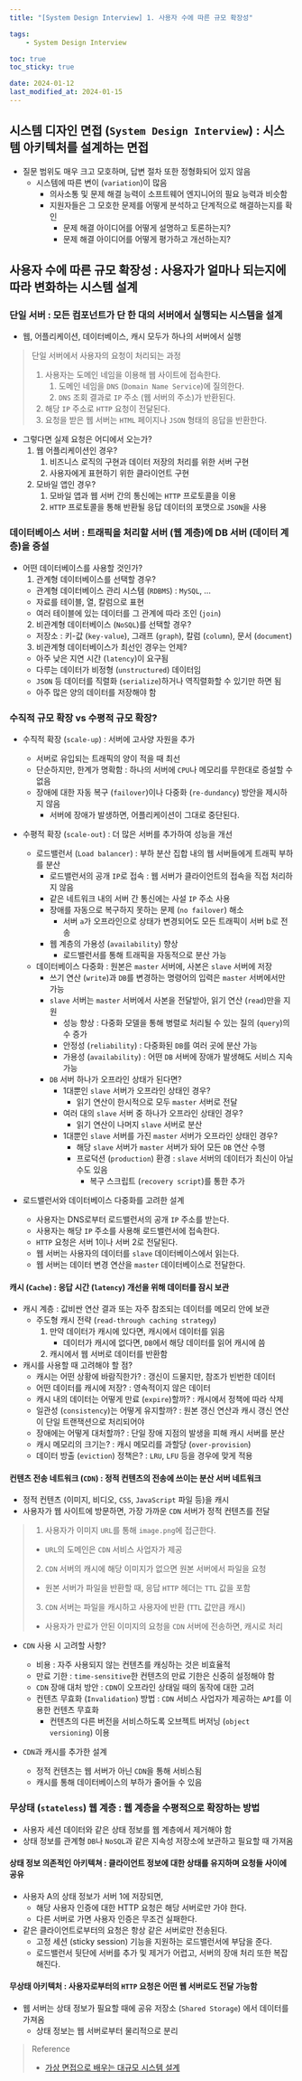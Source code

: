 ```yaml
---
title: "[System Design Interview] 1. 사용자 수에 따른 규모 확장성"

tags:
    - System Design Interview

toc: true
toc_sticky: true

date: 2024-01-12
last_modified_at: 2024-01-15
---
```


## 시스템 디자인 면접 (```System Design Interview```) : 시스템 아키텍처를 설계하는 면접

- 질문 범위도 매우 크고 모호하며, 답변 절차 또한 정형화되어 있지 않음
  - 시스템에 따른 변이 (```variation```)이 많음
    - 의사소통 및 문제 해결 능력이 소프트웨어 엔지니어의 필요 능력과 비슷함
    - 지원자들은 그 모호한 문제를 어떻게 분석하고 단계적으로 해결하는지를 확인
        - 문제 해결 아이디어를 어떻게 설명하고 토론하는지?
        - 문제 해결 아이디어를 어떻게 평가하고 개선하는지?

## 사용자 수에 따른 규모 확장성 : 사용자가 얼마나 되는지에 따라 변화하는 시스템 설계

### 단일 서버 : 모든 컴포넌트가 단 한 대의 서버에서 실행되는 시스템을 설계

- 웹, 어플리케이션, 데이터베이스, 캐시 모두가 하나의 서버에서 실행

> 단일 서버에서 사용자의 요청이 처리되는 과정
>
> 1. 사용자는 도메인 네임을 이용해 웹 사이트에 접속한다.
>    1. 도메인 네임을 ```DNS``` (```Domain Name Service```)에 질의한다.
>    2. ```DNS``` 조회 결과로 ```IP``` 주소 (웹 서버의 주소)가 반환된다.
> 2. 해당 ```IP``` 주소로 ```HTTP``` 요청이 전달된다.
> 3. 요청을 받은 웹 서버는 ```HTML``` 페이지나 ```JSON``` 형태의 응답을 반환한다.

- 그렇다면 실제 요청은 어디에서 오는가?
  1. 웹 어플리케이션인 경우?
      1. 비즈니스 로직의 구현과 데이터 저장의 처리를 위한 서버 구현
      2. 사용자에게 표현하기 위한 클라이언트 구현
  2. 모바일 앱인 경우?
      1. 모바일 앱과 웹 서버 간의 통신에는 ```HTTP``` 프로토콜을 이용
      2. ```HTTP``` 프로토콜을 통해 반환될 응답 데이터의 포맷으로 ```JSON```을 사용

### 데이터베이스 서버 : 트래픽을 처리할 서버 (웹 계층)에 DB 서버 (데이터 계층)을 증설

- 어떤 데이터베이스를 사용할 것인가?
  1. 관계형 데이터베이스를 선택할 경우?
    - 관계형 데이터베이스 관리 시스템 (```RDBMS```) : ```MySQL```, …
    - 자료를 테이블, 열, 칼럼으로 표현
    - 여러 테이블에 있는 데이터를 그 관계에 따라 조인 (```join```)
  2. 비관계형 데이터베이스 (```NoSQL```)를 선택할 경우?
    - 저장소 : 키-값 (```key-value```), 그래프 (```graph```), 칼럼 (```column```), 문서 (```document```)
  3. 비관계형 데이터베이스가 최선인 경우는 언제?
    - 아주 낮은 지연 시간 (```latency```)이 요구됨
    - 다루는 데이터가 비정형 (```unstructured```) 데이터임
    - ```JSON``` 등 데이터를 직렬화 (```serialize```)하거나 역직렬화할 수 있기만 하면 됨
    - 아주 많은 양의 데이터를 저장해야 함

### 수직적 규모 확장 vs 수평적 규모 확장?

- 수직적 확장 (```scale-up```) : 서버에 고사양 자원을 추가
  - 서버로 유입되는 트래픽의 양이 적을 때 최선
  - 단순하지만, 한계가 명확함 : 하나의 서버에 ```CPU```나 메모리를 무한대로 증설할 수 없음
  - 장애에 대한 자동 복구 (```failover```)이나 다중화 (```re-dundancy```) 방안을 제시하지 않음
    - 서버에 장애가 발생하면, 어플리케이션이 그대로 중단된다.
- 수평적 확장 (```scale-out```) : 더 많은 서버를 추가하여 성능을 개선
  - 로드밸런서 (```Load balancer```) : 부하 분산 집합 내의 웹 서버들에게 트래픽 부하를 분산
    - 로드밸런서의 공개 ```IP```로 접속 : 웹 서버가 클라이언트의 접속을 직접 처리하지 않음
    - 같은 네트워크 내의 서버 간 통신에는 사설 ```IP``` 주소 사용
    - 장애를 자동으로 복구하지 못하는 문제 (```no failover```) 해소
      - 서버 ```a```가 오프라인으로 상태가 변경되어도 모든 트래픽이 서버 b로 전송
    - 웹 계층의 가용성 (```availability```) 향상
      - 로드밸런서를 통해 트래픽을 자동적으로 분산 가능
  - 데이터베이스 다중화 : 원본은 ```master``` 서버에, 사본은 ```slave``` 서버에 저장
    - 쓰기 연산 (```write```)과 ```DB```를 변경하는 명령어의 입력은 ```master``` 서버에서만 가능
    - ```slave``` 서버는 ```master``` 서버에서 사본을 전달받아, 읽기 연산 (```read```)만을 지원 
      - 성능 향상 : 다중화 모델을 통해 병렬로 처리될 수 있는 질의 (```query```)의 수 증가
      - 안정성 (```reliability```) : 다중화된 ```DB```를 여러 곳에 분산 가능
      - 가용성 (```availability```) : 어떤 ```DB``` 서버에 장애가 발생해도 서비스 지속 가능
    - ```DB``` 서버 하나가 오프라인 상태가 된다면?
      - 1대뿐인 ```slave``` 서버가 오프라인 상태인 경우?
          - 읽기 연산이 한시적으로 모두 ```master``` 서버로 전달
      - 여러 대의 ```slave``` 서버 중 하나가 오프라인 상태인 경우?
          - 읽기 연산이 나머지 ```slave``` 서버로 분산
      - 1대뿐인 ```slave``` 서버를 가진 ```master``` 서버가 오프라인 상태인 경우?
        - 해당 ```slave``` 서버가 ```master``` 서버가 돠어 모든 ```DB``` 연산 수행
        - 프로덕션 (```production```) 환경 : ```slave``` 서버의 데이터가 최신이 아닐 수도 있음
          - 복구 스크립트 (```recovery script```)를 통한 추가

- 로드밸런서와 데이터베이스 다중화를 고려한 설계
  - 사용자는 DNS로부터 로드밸런서의 공개 ```IP``` 주소를 받는다.
  - 사용자는 해당 ```IP``` 주소를 사용해 로드밸런서에 접속한다.
  - ```HTTP``` 요청은 서버 1이나 서버 2로 전달된다.
  - 웹 서버는 사용자의 데이터를 ```slave``` 데이터베이스에서 읽는다.
  - 웹 서버는 데이터 변경 연산을 ```master``` 데이터베이스로 전달한다.

#### 캐시 (```Cache```) : 응답 시간 (```latency```) 개선을 위해 데이터를 잠시 보관

- 캐시 계층 : 값비싼 연산 결과 또는 자주 참조되는 데이터를 메모리 안에 보관
  - 주도형 캐시 전략 (```read-through caching strategy```)
    1. 만약 데이터가 캐시에 있다면, 캐시에서 데이터를 읽음
        - 데이터가 캐시에 없다면, ```DB```에서 해당 데이터를 읽어 캐시에 씀
    2. 캐시에서 웹 서버로 데이터를 반환함
- 캐시를 사용할 때 고려해야 할 점?
  - 캐시는 어떤 상황에 바람직한가? : 갱신이 드물지만, 참조가 빈번한 데이터
  - 어떤 데이터를 캐시에 저장? : 영속적이지 않은 데이터
  - 캐시 내의 데이터는 어떻게 만료 (```expire```)할까? : 캐시에서 정책에 따라 삭제
  - 일관성 (```consistency```)는 어떻게 유지할까? : 원본 갱신 연산과 캐시 갱신 연산이 단일 트랜잭션으로 처리되어야
  - 장애에는 어떻게 대처할까? : 단일 장애 지점의 발생을 피해 캐시 서버를 분산
  - 캐시 메모리의 크기는? : 캐시 메모리를 과할당 (```over-provision```)
  - 데이터 방출 (```eviction```) 정책은? : ```LRU```, ```LFU``` 등을 경우에 맞게 적용 

#### 컨텐츠 전송 네트워크 (```CDN```) : 정적 컨텐츠의 전송에 쓰이는 분산 서버 네트워크

- 정적 컨텐츠 (이미지, 비디오, ```CSS```, ```JavaScript``` 파일 등)을 캐시
- 사용자가 웹 사이트에 방문하면, 가장 가까운 ```CDN``` 서버가 정적 컨텐츠를 전달

> 1. 사용자가 이미지 ```URL```를 통해 ```image.png```에 접근한다.
>   - ```URL```의 도메인은 ```CDN``` 서비스 사업자가 제공
> 2. ```CDN``` 서버의 캐시에 해당 이미지가 없으면 원본 서버에서 파일을 요청
>   - 원본 서버가 파일을 반환할 때, 응답 ```HTTP``` 헤더는 ```TTL``` 값을 포함
> 3. ```CDN``` 서버는 파일을 캐시하고 사용자에 반환 (```TTL``` 값만큼 캐시)
>   - 사용자가 만료가 안된 이미지의 요청을 ```CDN``` 서버에 전송하면, 캐시로 처리

- ```CDN``` 사용 시 고려할 사항?
  - 비용 : 자주 사용되지 않는 컨텐츠를 캐싱하는 것은 비효율적
  - 만료 기한 : ```time-sensitive```한 컨텐츠의 만료 기한은 신중히 설정해야 함
  - ```CDN``` 장애 대처 방안 : ```CDN```이 오프라인 상태일 때의 동작에 대한 고려
  - 컨텐츠 무효화 (```Invalidation```) 방법 : ```CDN``` 서비스 사업자가 제공하는 ```API```를 이용한 컨텐츠 무효화
    - 컨텐츠의 다른 버전을 서비스하도록 오브젝트 버저닝 (```object versioning```) 이용

- ```CDN```과 캐시를 추가한 설계
  - 정적 컨텐츠는 웹 서버가 아닌 ```CDN```을 통해 서비스됨
  - 캐시를 통해 데이터베이스의 부하가 줄어들 수 있음

### 무상태 (```stateless```) 웹 계층 : 웹 계층을 수평적으로 확장하는 방법

- 사용자 세션 데이터와 같은 상태 정보를 웹 계층에서 제거해야 함
- 상태 정보를 관계형 ```DB```나 ```NoSQL```과 같은 지속성 저장소에 보관하고 필요할 때 가져옴

#### 상태 정보 의존적인 아키텍쳐 : 클라이언트 정보에 대한 상태를 유지하며 요청들 사이에 공유

- 사용자 A의 상태 정보가 서버 1에 저장되면,
  - 해당 사용자 인증에 대한 HTTP 요청은 해당 서버로만 가야 한다.
  - 다른 서버로 가면 사용자 인증은 무조건 실패한다.
- 같은 클라이언트로부터의 요청은 항상 같은 서버로만 전송된다.
  - 고정 세션 (sticky session) 기능을 지원하는 로드밸런서에 부담을 준다.
  - 로드밸런서 뒷단에 서버를 추가 및 제거가 어렵고, 서버의 장애 처리 또한 복잡해진다.

#### 무상태 아키텍처 : 사용자로부터의 ```HTTP``` 요청은 어떤 웹 서버로도 전달 가능함

- 웹 서버는 상태 정보가 필요할 때에 공유 저장소 (```Shared Storage```) 에서 데이터를 가져옴
  - 상태 정보는 웹 서버로부터 물리적으로 분리


> Reference
>
> - <a href="https://www.aladin.co.kr/shop/wproduct.aspx?ItemId=278536695">가상 면접으로 배우는 대규모 시스템 설계</a>
